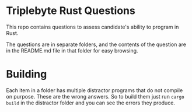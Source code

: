 # Triplebyte Rust Questions

This repo contains questions to assess candidate's ability to program in Rust.

The questions are in separate folders, and the contents of the question
are in the README.md file in that folder for easy browsing.

# Building

Each item in a folder has multiple distractor programs that do not compile on purpose.
These are the wrong answers.  So to build them just run `cargo build` in the distractor
folder and you can see the errors they produce.
